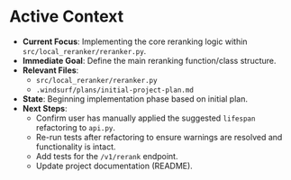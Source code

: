 # Active Context

*   **Current Focus**: Implementing the core reranking logic within `src/local_reranker/reranker.py`.
*   **Immediate Goal**: Define the main reranking function/class structure.
*   **Relevant Files**:
    *   `src/local_reranker/reranker.py`
    *   `.windsurf/plans/initial-project-plan.md`
*   **State**: Beginning implementation phase based on initial plan.
*   **Next Steps**: 
    *   Confirm user has manually applied the suggested `lifespan` refactoring to `api.py`.
    *   Re-run tests after refactoring to ensure warnings are resolved and functionality is intact.
    *   Add tests for the `/v1/rerank` endpoint.
    *   Update project documentation (README).
